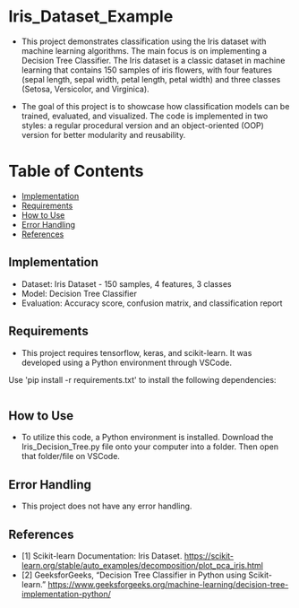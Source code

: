 # Iris_Dataset_Example
- This project demonstrates classification using the Iris dataset with machine learning algorithms. The main focus is on implementing a Decision Tree Classifier. The Iris dataset is a classic dataset in machine learning that contains 150 samples of iris flowers, with four features (sepal length, sepal width, petal length, petal width) and three classes (Setosa, Versicolor, and Virginica).

- The goal of this project is to showcase how classification models can be trained, evaluated, and visualized. The code is implemented in two styles: a regular procedural version and an object-oriented (OOP) version for better modularity and reusability.

# Table of Contents
- [Implementation](#implementation)
- [Requirements](#requirements)
- [How to Use](#how-to-use)
- [Error Handling](#error-handling)
- [References](#references)

## Implementation
- Dataset: Iris Dataset - 150 samples, 4 features, 3 classes
- Model: Decision Tree Classifier
- Evaluation: Accuracy score, confusion matrix, and classification report



## Requirements
- This project requires tensorflow, keras, and scikit-learn. It was developed using a Python environment through VSCode.

Use 'pip install -r requirements.txt' to install the following dependencies:

```

```

## How to Use
- To utilize this code, a Python environment is installed. Download the Iris_Decision_Tree.py file onto your computer into a folder. Then open that folder/file on VSCode.

## Error Handling
- This project does not have any error handling.

## References
- [1] Scikit-learn Documentation: Iris Dataset. https://scikit-learn.org/stable/auto_examples/decomposition/plot_pca_iris.html
- [2] GeeksforGeeks, “Decision Tree Classifier in Python using Scikit-learn.” https://www.geeksforgeeks.org/machine-learning/decision-tree-implementation-python/ ‌
